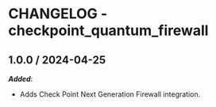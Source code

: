 # CHANGELOG - checkpoint_quantum_firewall

<!-- checkpoint_quantum_firewall release notes start -->

## 1.0.0 / 2024-04-25

***Added***:

* Adds Check Point Next Generation Firewall integration.